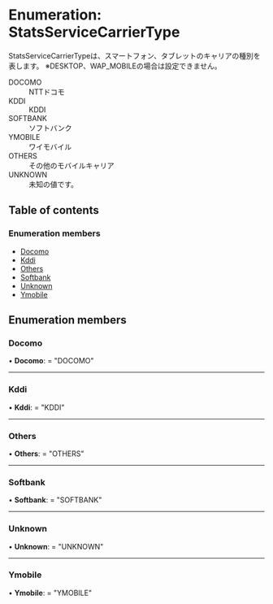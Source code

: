 # Enumeration: StatsServiceCarrierType


<div lang=\"ja\">StatsServiceCarrierTypeは、スマートフォン、タブレットのキャリアの種別を表します。 ※DESKTOP、WAP_MOBILEの場合は設定できません。</div>  <dl class=term>   <dt class=\"term__item\">DOCOMO</dt>   <dd class=\"term__desc\"><span lang=\"ja\">NTTドコモ</span></dd>   <dt class=\"term__item\">KDDI</dt>   <dd class=\"term__desc\"><span lang=\"ja\">KDDI</span></dd>   <dt class=\"term__item\">SOFTBANK</dt>   <dd class=\"term__desc\"><span lang=\"ja\">ソフトバンク</span></dd>   <dt class=\"term__item\">YMOBILE</dt>   <dd class=\"term__desc\"><span lang=\"ja\">ワイモバイル</span></dd>   <dt class=\"term__item\">OTHERS</dt>   <dd class=\"term__desc\"><span lang=\"ja\">その他のモバイルキャリア</span></dd>   <dt class=\"term__item\">UNKNOWN</dt>   <dd class=\"term__desc\"><span lang=\"ja\">未知の値です。</span></dd> </dl>

## Table of contents

### Enumeration members

- [Docomo](statsservicecarriertype.md#docomo)
- [Kddi](statsservicecarriertype.md#kddi)
- [Others](statsservicecarriertype.md#others)
- [Softbank](statsservicecarriertype.md#softbank)
- [Unknown](statsservicecarriertype.md#unknown)
- [Ymobile](statsservicecarriertype.md#ymobile)

## Enumeration members

### Docomo

• **Docomo**: = "DOCOMO"

___

### Kddi

• **Kddi**: = "KDDI"

___

### Others

• **Others**: = "OTHERS"

___

### Softbank

• **Softbank**: = "SOFTBANK"

___

### Unknown

• **Unknown**: = "UNKNOWN"

___

### Ymobile

• **Ymobile**: = "YMOBILE"
